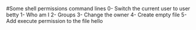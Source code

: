 #Some shell permissions command lines
0- Switch the current user to user betty
1- Who am I
2- Groups
3- Change the owner
4- Create empty file
5- Add execute permission to the file hello
